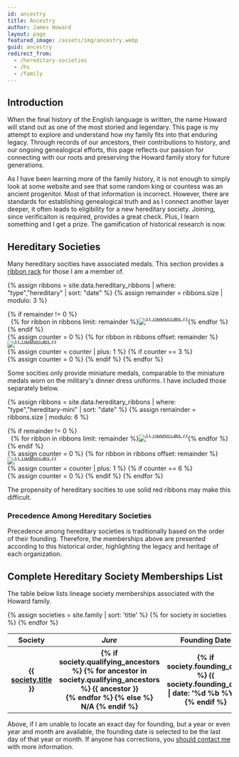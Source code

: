 ```yaml
---
id: ancestry
title: Ancestry
author: James Howard
layout: page
featured_image: /assets/img/ancestry.webp
guid: ancestry
redirect_from:
  - /hereditary-societies
  - /hs
  - /family
---
```


## Introduction

When the final history of the English language is written, the name Howard will
stand out as one of the most storied and legendary. This page is my attempt to
explore and understand how my family fits into that enduring legacy. Through
records of our ancestors, their contributions to history, and our ongoing
genealogical efforts, this page reflects our passion for connecting with our
roots and preserving the Howard family story for future generations.

As I have been learning more of the family history, it is not enough to
simply look at some website and see that some random king or countess
was an ancient progenitor.  Most of that information is incorrect.
However, there are standards for establishing genealogical truth and as
I connect another layer deeper, it often leads to eligibility for a new
hereditary society.  Joining, since verificaiton is required, provides a
great check.  Plus, I learn something and I get a prize.  The
gamification of historical research is now.

## Hereditary Societies

Many hereditary socities have associated medals.  This section provides a
[ribbon rack](https://en.wikipedia.org/wiki/Medal_ribbon) for those I am a
member of.

{% assign ribbons = site.data.hereditary_ribbons | where: "type","hereditary" | sort: "date" %}
{% assign remainder = ribbons.size | modulo: 3 %}
<div class="ribbonrack container mt-3 mb-4">
  {% if remainder != 0 %}
    <div class="row">
      <div class="col-md-12">
        <div class="row" style="display: flex; justify-content: center;">
          {% for ribbon in ribbons limit: remainder %}
          <div class="col-md-4 col-sm-4 col-xs-4 p-1px m-0 text-center" style="line-height: 0px;">
            <a href="{% if ribbon.url %}{{ ribbon.url | relative_url }}{% else %}#{{ ribbon.id }}{% endif %}" class="ribbon">
              <img src="{{ ribbon.img }}" alt="{{ ribbon.alt }}" title="{{ ribbon.alt }}" />
            </a>
          </div>
          {% endfor %}
        </div>
      </div>
    </div>
  {% endif %}

  <div class="row">
    {% assign counter = 0 %}
    {% for ribbon in ribbons offset: remainder %}
          <div class="col-md-4 col-sm-4 col-xs-4 p-1px m-0 text-center" style="line-height: 0px;">
            <a href="{% if ribbon.url %}{{ ribbon.url | relative_url }}{% else %}#{{ ribbon.id }}{% endif %}" class="ribbon">
              <img src="{{ ribbon.img }}" alt="{{ ribbon.alt }}" title="{{ ribbon.alt }}" />
            </a>
          </div>
      {% assign counter = counter | plus: 1 %}
      {% if counter == 3 %}
        </div><div class="row">
        {% assign counter = 0 %}
      {% endif %}
    {% endfor %}
  </div>
</div>

Some socities only provide miniature medals, comparable to the miniature
medals worn on the military's dinner dress uniforms.  I have included
those separately below.

{% assign ribbons = site.data.hereditary_ribbons | where: "type","hereditary-mini" | sort: "date" %}
{% assign remainder = ribbons.size | modulo: 6 %}
<div class="ribbonrack container mt-3 mb-4">
  {% if remainder != 0 %}
    <div class="row">
      <div class="col-md-12">
        <div class="row" style="display: flex; justify-content: center;">
          {% for ribbon in ribbons limit: remainder %}
          <div class="col-md-2 col-sm-2 col-xs-2 p-1px m-0 text-center" style="line-height: 0px;">
            <a href="{% if ribbon.url %}{{ ribbon.url | relative_url }}{% else %}#{{ ribbon.id }}{% endif %}" class="ribbon">
              <img src="{{ ribbon.img }}" alt="{{ ribbon.alt }}" title="{{ ribbon.alt }}" />
            </a>
          </div>
          {% endfor %}
        </div>
      </div>
    </div>
  {% endif %}

  <div class="row">
    {% assign counter = 0 %}
    {% for ribbon in ribbons offset: remainder %}
          <div class="col-md-2 col-sm-2 col-xs-2 p-1px m-0 text-center" style="line-height: 0px;">
            <a href="{% if ribbon.url %}{{ ribbon.url | relative_url }}{% else %}#{{ ribbon.id }}{% endif %}" class="ribbon">
              <img src="{{ ribbon.img }}" alt="{{ ribbon.alt }}" title="{{ ribbon.alt }}" />
            </a>
          </div>
      {% assign counter = counter | plus: 1 %}
      {% if counter == 6 %}
        </div><div class="row">
        {% assign counter = 0 %}
      {% endif %}
    {% endfor %}
  </div>
</div>

The propensity of hereditary socities to use solid red ribbons may make
this difficult.

### Precedence Among Hereditary Societies

Precedence among hereditary societies is traditionally based on the
order of their founding. Therefore, the memberships above are presented
according to this historical order, highlighting the legacy and heritage
of each organization.

## Complete Hereditary Society Memberships List

The table below lists lineage society memberships associated with the Howard
family.

<div id="societies-table" class="table-responsive">
  <div>
    <table class="table align-items-center">
      <thead class="thead-light">
        <tr>
          <th scope="col" width="45%">Society</th>
          <th scope="col" width="40%"><span style="font-style: italic;">Jure</span></th>
          <th scope="col" width="15%">Founding Date</th>
        </tr>
      </thead>
      <tbody class="list">
        {% assign societies = site.family | sort: 'title' %}
        {% for society in societies %}
        <tr>
          <th scope="row">
            <div class="align-items-center table-element">
              <div class="media-body">
                <span class="name mb-0 text-sm">
                  <a href="{{ society.permalink | relative_url }}">{{ society.title }}</a>
                </span>
              </div>
            </div>
          </th>
          <th scope="row">
            <div class="align-items-center table-element">
              <div class="media-body">
                <span class="name mb-0 text-sm">
                  {% if society.qualifying_ancestors %}
                      {% for ancestor in society.qualifying_ancestors %}
                        {{ ancestor }}<br/>
                      {% endfor %}
                  {% else %}
                    N/A
                  {% endif %}
                </span>
              </div>
            </div>
          </th>
          <th scope="row">
            <div class="align-items-center table-element">
              <div class="media-body">
                <span class="date mb-0 text-sm">
                  {% if society.founding_date %}
                    {{ society.founding_date | date: '%d %b %Y' }}
                  {% endif %}
                </span>
              </div>
            </div>
          </th>
        </tr>
        {% endfor %}
      </tbody>
    </table>
  </div>
</div>

Above, if I am unable to locate an exact day for founding, but a year or even
year and month are available, the founding date is selected to be the last day
of that year or month.  If anyone has corrections, you [should contact
me](/contact-me) with more information.
